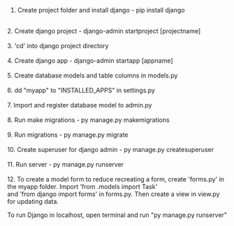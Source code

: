 1. Create project folder and install django - pip install django <br/>
<br/>
2. Create django project - django-admin startproject [projectname]<br/>
<br/>
3. 'cd' into django project directory <br/><br/>
4. Create django app - django-admin startapp [appname]<br/><br/>
5. Create database models and table columns in models.py<br/><br/>
6. dd "myapp" to "INSTALLED_APPS" in settings.py<br/><br/>
7. Import and register database model to admin.py<br/><br/>
8. Run make migrations - py manage.py makemigrations<br/><br/>
9. Run migrations - py manage.py migrate<br/><br/>
10. Create superuser for django admin - py manage.py createsuperuser<br/><br/>
11. Run server - py manage.py runserver<br/><br/>
12. To create a model form to reduce recreating a form, create 'forms.py' in the myapp folder. Import 'from .models import Task' <br/>and 'from django import forms' in forms.py. Then create a view in view.py for updating data.

To run Django in localhost, open terminal and run "py manage.py runserver"
